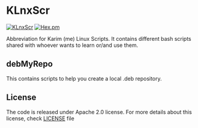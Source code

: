 # KLnxScr
[![KLnxScr](https://img.shields.io/badge/Project-KLnxScr-green.svg)](https://github.com/kariminf/KLnxScr)
[![Hex.pm](https://img.shields.io/badge/License-Apache--2.0-green.svg)](http://www.apache.org/licenses/LICENSE-2.0)

Abbreviation for Karim (me) Linux Scripts.
It contains different bash scripts shared with whoever wants to learn or/and use them.

## debMyRepo
This contains scripts to help you create a local .deb repository.

## License
The code is released under Apache 2.0 license.
For more details about this license, check [LICENSE](./LICENSE) file
